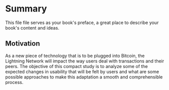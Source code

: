 # Summary

This file file serves as your book's preface, a great place to describe your book's content and ideas.

## Motivation

As a new piece of technology that is to be plugged into Bitcoin, the Lightning Network will impact the way users deal with transactions and their peers. The objective of this compact study is to analyze some of the expected changes in usability that will be felt by users and what are some possible approaches to make this adaptation a smooth and comprehensible process.

